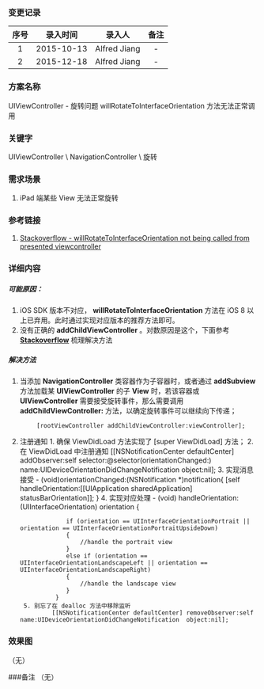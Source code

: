 ### 变更记录

| 序号 | 录入时间 | 录入人 | 备注 |
|:--------:|:--------:|:--------:|:--------:|
| 1 | 2015-10-13 | Alfred Jiang | - |
| 2 | 2015-12-18 | Alfred Jiang | - |

### 方案名称

UIViewController - 旋转问题 willRotateToInterfaceOrientation 方法无法正常调用

### 关键字

UIViewController \ NavigationController \ 旋转

### 需求场景
1. iPad 端某些 View 无法正常旋转

### 参考链接

1. [Stackoverflow - willRotateToInterfaceOrientation not being called from presented viewcontroller](http://stackoverflow.com/questions/14170404/willrotatetointerfaceorientation-not-being-called-from-presented-viewcontroller)

### 详细内容

##### 可能原因：
1. iOS SDK 版本不对应， **willRotateToInterfaceOrientation** 方法在 iOS 8 以上已弃用。此时通过实现对应版本的推荐方法即可。
2. 没有正确的 **addChildViewController** 。对数原因是这个，下面参考 [**Stackoverflow**](http://stackoverflow.com/questions/14170404/willrotatetointerfaceorientation-not-being-called-from-presented-viewcontroller) 梳理解决方法

##### 解决方法
1. 当添加 **NavigationController** 类容器作为子容器时，或者通过 **addSubview** 方法加载某 **UIViewController** 的子 **View** 时，若该容器或 **UIViewController** 需要接受旋转事件，那么需要调用 **addChildViewController:** 方法，以确定旋转事件可以继续向下传递；
```
        [rootViewController addChildViewController:viewController];
```
2. 注册通知
        1. 确保 ViewDidLoad 方法实现了 [super ViewDidLoad] 方法；
        2. 在 ViewDidLoad 中注册通知
                [[NSNotificationCenter defaultCenter] addObserver:self  selector:@selector(orientationChanged:)  name:UIDeviceOrientationDidChangeNotification  object:nil];
        3. 实现消息接受
                - (void)orientationChanged:(NSNotification *)notification{
                    [self handleOrientation:[[UIApplication sharedApplication] statusBarOrientation]];
                }
        4. 实现对应处理
                 - (void) handleOrientation:(UIInterfaceOrientation) orientation {

                    if (orientation == UIInterfaceOrientationPortrait || orientation == UIInterfaceOrientationPortraitUpsideDown)
                    {
                        //handle the portrait view
                    }
                    else if (orientation == UIInterfaceOrientationLandscapeLeft || orientation == UIInterfaceOrientationLandscapeRight)
                    {
                        //handle the landscape view
                    }
                 }
        5. 别忘了在 dealloc 方法中移除监听
                [[NSNotificationCenter defaultCenter] removeObserver:self  name:UIDeviceOrientationDidChangeNotification  object:nil];

### 效果图
（无）

###备注
（无）
